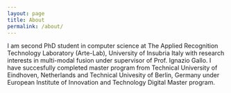 ```yaml
---
layout: page
title: About
permalink: /about/
---
```

I am second PhD student in computer science at The Applied Recognition Technology Laboratory (Arte-Lab), University of Insubria Italy with research interests in multi-modal fusion under supervisor of Prof. Ignazio Gallo. I have succesfully completed master program from Technical University of Eindhoven, Netherlands and Technical Univesity of Berlin, Germany under European Institute of Innovation and Technology Digital Master program.
